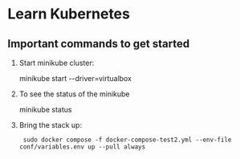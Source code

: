 # Learn Kubernetes 

## Important commands to get started

1. Start minikube cluster:

      minikube start --driver=virtualbox

2. To see the status of the minikube

      minikube status

1. Bring the stack up:

        sudo docker compose -f docker-compose-test2.yml --env-file conf/variables.env up --pull always
